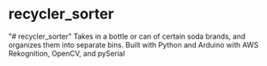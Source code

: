 # recycler_sorter
"# recycler_sorter" 
Takes in a bottle or can of certain soda brands, and organizes them into separate bins. Built with Python and Arduino with AWS Rekognition, OpenCV, and pySerial
